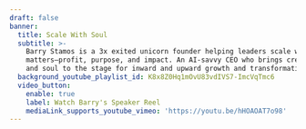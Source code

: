 ```yaml
---
draft: false
banner:
  title: Scale With Soul
  subtitle: >-
    Barry Stamos is a 3x exited unicorn founder helping leaders scale what
    matters—profit, purpose, and impact. An AI-savvy CEO who brings credibility
    and soul to the stage for inward and upward growth and transformation.
  background_youtube_playlist_id: K8x8Z0Hq1mOvU83vdIVS7-ImcVqTmc6
  video_button:
    enable: true
    label: Watch Barry's Speaker Reel
    mediaLink_supports_youtube_vimeo: 'https://youtu.be/hHOAOAT7o98'
---
```



